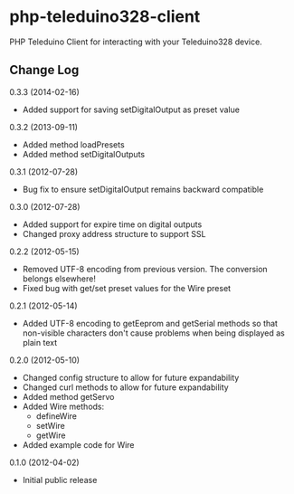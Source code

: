 # php-teleduino328-client
PHP Teleduino Client for interacting with your Teleduino328 device.

## Change Log

0.3.3 (2014-02-16)
- Added support for saving setDigitalOutput as preset value

0.3.2 (2013-09-11)
- Added method loadPresets
- Added method setDigitalOutputs

0.3.1 (2012-07-28)
- Bug fix to ensure setDigitalOutput remains backward compatible

0.3.0 (2012-07-28)
- Added support for expire time on digital outputs
- Changed proxy address structure to support SSL

0.2.2 (2012-05-15)
- Removed UTF-8 encoding from previous version. The conversion belongs
  elsewhere!
- Fixed bug with get/set preset values for the Wire preset

0.2.1 (2012-05-14)
- Added UTF-8 encoding to getEeprom and getSerial methods so that non-visible
  characters don't cause problems when being displayed as plain text

0.2.0 (2012-05-10)
- Changed config structure to allow for future expandability
- Changed curl methods to allow for future expandability
- Added method getServo
- Added Wire methods:
  - defineWire
  - setWire
  - getWire
- Added example code for Wire

0.1.0 (2012-04-02)
- Initial public release
